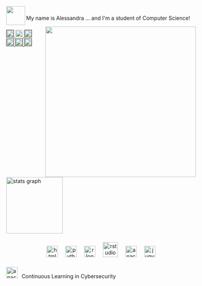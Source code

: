 
<img align="left" height="50" src="https://cdn.discordapp.com/attachments/1203164000733495407/1203367794968764477/Design-sem-nome-1--unscreen.gif?ex=65d0d697&is=65be6197&hm=094f6ae9e58590c456893be0535e0a364e8b172fd05b27c85bbad0e62d9a424c&"  />


###
My name is Alessandra ... and I'm a student of Computer Science!


<img align="right" height="400" src="https://i.pinimg.com/originals/35/d9/d5/35d9d5fadd549ff8a9bf23706583556a.gif"  />


###

<div align="left">
  <a href=""https://img.shields.io/badge/Instagram-E4405F?style=for-the-badge&logo=instagram&logoColor=white" " target="_blank">
    <img src="https://img.shields.io/badge/Instagram-E4405F?style=for-the-badge&logo=instagram&logoColor=white&labelColor=&style=for-the-badge" height="20" alt="instagram logo"  />
  </a>
  <a href="flugato9@gmail.com" target="_blank">
    <img src="https://img.shields.io/badge/Gmail-D14836?style=for-the-badge&logo=gmail&logoColor=white&labelColor=&style=for-the-badge" height="20" "  />
  </a>
   <a href=""https://www.linkedin.com/in/alessandra-lima-14a60a2a8/?lipi=urn%3Ali%3Apage%3Ad_flagship3_feed%3BNfm%2B9eLLQ8GBd8EHxSedmg%3D%3D" target="_blank">
    <img src="https://img.shields.io/badge/LinkedIn-0077B5?style=for-the-badge&logo=linkedin&logoColor=white&labelColor=&style=for-the-badge" height="20" alt="linkedin logo"  />
      </a>

   <div align="left">
   <a href=""https://www.duolingo.com/profile/Panettoneee?via=share_profile_link">
    <img src="https://img.shields.io/badge/Duolingo-58CC02?style=for-the-badge&logo=Duolingo&logoColor=white&logoColor=148EFFlabelColor=&style=for-the-badge" height="20"" />
  </a>
  <a href=""https://open.spotify.com/user/1hrvza6uflxi00rmqdq1gyylg?si=Pga61P9VTBq5UA7Ubo-N1A"" target="_blank">
   <img src="https://img.shields.io/badge/Spotify-1ED760?&style=for-the-badge&logo=spotify&logoColor=white&logoColor=148EFFlabelColor=&style=for-the-badge" height="20"" />
   </a>
   <a href=""https://br.pinterest.com/malessandraaa23/" target="_blank">
    <img src="https://img.shields.io/badge/Pinterest-%23E60023.svg?&style=for-the-badge&logo=Pinterest&logoColor=white&labelColor=&style=for-the-badge" height="20"/>
   </a>


 
###

<div align="left">
  <img src="https://github-readme-stats.vercel.app/api?username=lele237&hide_title=false&hide_rank=false&show_icons=true&include_all_commits=true&count_private=true&disable_animations=false&theme=dracula&locale=en&hide_border=false" height="150" alt="stats graph"  />
</div>




###

<div align="center">
  <img src="https://cdn.jsdelivr.net/gh/devicons/devicon/icons/html5/html5-original.svg" height="30" alt="html5 logo"  />
  <img width="12" />
  <img src="https://cdn.jsdelivr.net/gh/devicons/devicon/icons/python/python-original.svg" height="30" alt="python logo"  />
  <img width="12" />
  <img src="https://cdn.jsdelivr.net/gh/devicons/devicon/icons/r/r-original.svg" height="30" alt="r logo"  />
  <img width="12" />
  <img src="https://cdn.jsdelivr.net/gh/devicons/devicon/icons/rstudio/rstudio-original.svg" height="40" alt="rstudio logo"  />
  <img width="12" />
  <img src="https://cdn.jsdelivr.net/gh/devicons/devicon/icons/anaconda/anaconda-original.svg" height="30" alt="anaconda logo"  />
  <img width="12" />
  <img src="https://cdn.jsdelivr.net/gh/devicons/devicon/icons/jupyter/jupyter-original.svg" height="30" alt="jupyter logo"  />
  

###
 <div align="left">
  <img src="https://static.wikia.nocookie.net/gensin-impact/images/f/ff/Element_Electro.svg/revision/latest?cb=20220119211156" height="30" alt="anaconda logo"  />
  <img width="3" />
 Continuous Learning in Cybersecurity



